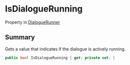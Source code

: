 # IsDialogueRunning

Property in [DialogueRunner](yarn.unity.dialoguerunner.md)

## Summary

Gets a value that indicates if the dialogue is actively running.

```csharp
public bool IsDialogueRunning { get; private set; }
```
